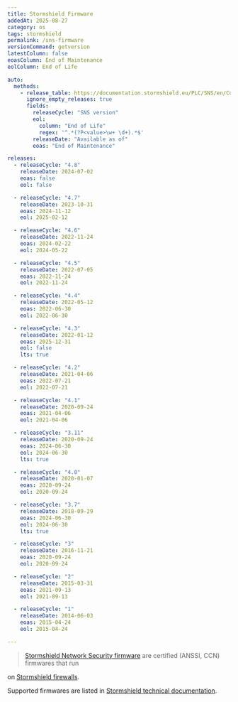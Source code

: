 ```yaml
---
title: Stormshield Firmware
addedAt: 2025-08-27
category: os
tags: stormshield
permalink: /sns-firmware
versionCommand: getversion
latestColumn: false
eoasColumn: End of Maintenance
eolColumn: End of Life

auto:
  methods:
    - release_table: https://documentation.stormshield.eu/PLC/SNS/en/Content/SNS_Product_Life_Cycle/Matrices_firmwares.htm
      ignore_empty_releases: true
      fields:
        releaseCycle: "SNS version"
        eol:
          column: "End of Life"
          regex: '^.*(?P<value>\w+ \d+).*$'
        releaseDate: "Available as of"
        eoas: "End of Maintenance"

releases:
  - releaseCycle: "4.8"
    releaseDate: 2024-07-02
    eoas: false
    eol: false

  - releaseCycle: "4.7"
    releaseDate: 2023-10-31
    eoas: 2024-11-12
    eol: 2025-02-12

  - releaseCycle: "4.6"
    releaseDate: 2022-11-24
    eoas: 2024-02-22
    eol: 2024-05-22

  - releaseCycle: "4.5"
    releaseDate: 2022-07-05
    eoas: 2022-11-24
    eol: 2022-11-24

  - releaseCycle: "4.4"
    releaseDate: 2022-05-12
    eoas: 2022-06-30
    eol: 2022-06-30

  - releaseCycle: "4.3"
    releaseDate: 2022-01-12
    eoas: 2025-12-31
    eol: false
    lts: true

  - releaseCycle: "4.2"
    releaseDate: 2021-04-06
    eoas: 2022-07-21
    eol: 2022-07-21

  - releaseCycle: "4.1"
    releaseDate: 2020-09-24
    eoas: 2021-04-06
    eol: 2021-04-06

  - releaseCycle: "3.11"
    releaseDate: 2020-09-24
    eoas: 2024-06-30
    eol: 2024-06-30
    lts: true

  - releaseCycle: "4.0"
    releaseDate: 2020-01-07
    eoas: 2020-09-24
    eol: 2020-09-24

  - releaseCycle: "3.7"
    releaseDate: 2018-09-29
    eoas: 2024-06-30
    eol: 2024-06-30
    lts: true

  - releaseCycle: "3"
    releaseDate: 2016-11-21
    eoas: 2020-09-24
    eol: 2020-09-24

  - releaseCycle: "2"
    releaseDate: 2015-03-31
    eoas: 2021-09-13
    eol: 2021-09-13

  - releaseCycle: "1"
    releaseDate: 2014-06-03
    eoas: 2015-04-24
    eol: 2015-04-24

---
```


> [Stormshield Network Security firmware](https://www.stormshield.com/products-services/products/network-security/firmware-sns-4x/)
> are certified (ANSSI, CCN) firmwares that run
>
on [Stormshield firewalls](https://www.stormshield.com/products-services/products/network-security/product-range-sns/).

Supported firmwares are listed
in [Stormshield technical documentation](https://documentation.stormshield.eu/PLC/SNS/en/Content/SNS_Product_Life_Cycle/Matrices_firmwares.htm).
